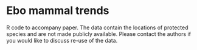 # Ebo mammal trends
 R code to accompany paper. The data contain the locations of protected species and are not made publicly available. Please contact the authors if you would like to discuss re-use of the data.
